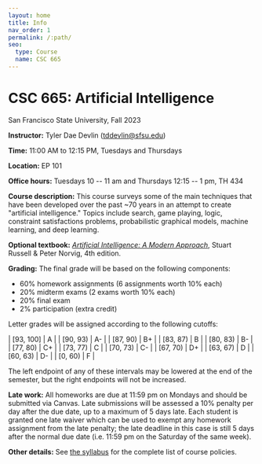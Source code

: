 ```yaml
---
layout: home
title: Info
nav_order: 1
permalink: /:path/
seo:
  type: Course
  name: CSC 665
---
```


# CSC 665: Artificial Intelligence
San Francisco State University, Fall 2023

**Instructor:** Tyler Dae Devlin (tddevlin@sfsu.edu)

**Time:** 11:00 AM to 12:15 PM, Tuesdays and Thursdays

**Location:** EP 101

**Office hours:** Tuesdays 10 -- 11 am and Thursdays 12:15 -- 1 pm, TH 434

**Course description:** This course surveys some of the main techniques that have been developed over the past ~70 years in an attempt to create "artificial intelligence." Topics include search, game playing, logic, constraint satisfactions problems, probabilistic graphical models, machine learning, and deep learning.

**Optional textbook:** [_Artificial Intelligence: A Modern Approach_](https://aima.cs.berkeley.edu), Stuart Russell & Peter Norvig, 4th edition.

**Grading:** The final grade will be based on the following components:
- 60% homework assignments (6 assignments worth 10% each)
- 20% midterm exams (2 exams worth 10% each)
- 20% final exam
- 2% participation (extra credit)

<!-- | 48%  | homework assignments (6 assignments worth 8% each)    |
| 30% | midterm exams (2 exams worth 15% each)     |
| 20%    | final exam    |
| 2% | participation | -->

Letter grades will be assigned according to the following cutoffs:

| [93, 100] |  A |
| [90, 93)  | A- |
| [87, 90)  | B+ |
| [83, 87)  | B  |
| [80, 83)  | B- |
| [77, 80)  | C+ |
| [73, 77)  | C  |
| [70, 73)  | C- |
| [67, 70)  | D+ |
| [63, 67)  | D  |
| [60, 63)  | D- |
| [0, 60)   | F  |

The left endpoint of any of these intervals may be lowered at the end of the semester, but the right endpoints will not be increased.

**Late work:** All homeworks are due at 11:59 pm on Mondays and should be submitted via Canvas. Late submissions will be assessed a 10% penalty per day after the due date, up to a maximum of 5 days late. Each student is granted one late waiver which can be used to exempt any homework assignment from the late penalty; the late deadline in this case is still 5 days after the normal due date (i.e. 11:59 pm on the Saturday of the same week).

**Other details:** See [the syllabus](https://syllabus.sfsu.edu/syllabus/2237-10235/view) for the complete list of course policies.

<!--  
Just the Class is a GitHub Pages template developed for the purpose of quickly deploying course websites. In addition to serving plain web pages and files, it provides a boilerplate for:

- [announcements](announcements.md),
- a [course calendar](calendar.md),
- a [staff](staff.md) page,
- and a weekly [schedule](schedule.md).

Just the Class is a template that extends the popular [Just the Docs](https://github.com/just-the-docs/just-the-docs) theme, which provides a robust and thoroughly-tested foundation for your website. Just the Docs include features such as:

- automatic [navigation structure](https://just-the-docs.github.io/just-the-docs/docs/navigation-structure/),
- instant, full-text [search](https://just-the-docs.github.io/just-the-docs/docs/search/) and page indexing,
- and a set of [UI components](https://just-the-docs.github.io/just-the-docs/docs/ui-components) and authoring [utilities](https://just-the-docs.github.io/just-the-docs/docs/utilities).

## Getting Started

Getting started with Just the Class is simple.

1. Create a [new repository based on Just the Class](https://github.com/kevinlin1/just-the-class/generate).
1. Update `_config.yml` and `README.md` with your course information. [Be sure to update the url and baseurl](https://mademistakes.com/mastering-jekyll/site-url-baseurl/).
1. Configure a [publishing source for GitHub Pages](https://help.github.com/en/articles/configuring-a-publishing-source-for-github-pages). Your course website is now live!
1. Edit and create `.md` [Markdown files](https://guides.github.com/features/mastering-markdown/) to add more content pages.

Just the Class has been used by instructors at Stanford University ([CS 161](https://stanford-cs161.github.io/winter2021/)), UC Berkeley ([Data 100](https://ds100.org/fa21/)), UC Santa Barbara ([CSW8](https://ucsb-csw8.github.io/s22/)), Northeastern University ([CS4530/5500](https://neu-se.github.io/CS4530-CS5500-Spring-2021/)), and Carnegie Mellon University ([17-450/17-950](https://cmu-crafting-software.github.io/)). Share your course website and find more examples in the [show and tell discussion](https://github.com/kevinlin1/just-the-class/discussions/categories/show-and-tell)!

### Local development environment

Just the Class requires no special Jekyll plugins and can run on GitHub Pages' standard Jekyll compiler. To setup a local development environment, clone your template repository and follow the GitHub Docs on [Testing your GitHub Pages site locally with Jekyll](https://docs.github.com/en/pages/setting-up-a-github-pages-site-with-jekyll/testing-your-github-pages-site-locally-with-jekyll).
-->